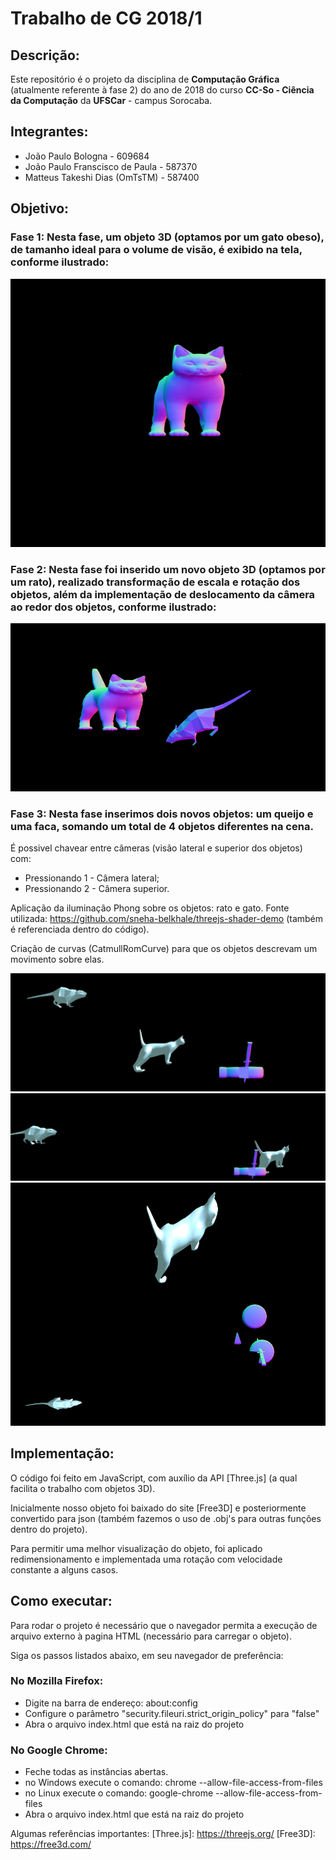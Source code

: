 # Trabalho de CG 2018/1

## Descrição:
Este repositório é o projeto da disciplina de **Computação Gráfica** (atualmente referente à fase 2) do ano de 2018 do curso **CC-So - Ciência da Computação** da **UFSCar** - campus Sorocaba.


## Integrantes:
- João Paulo Bologna - 609684
- João Paulo Franscisco de Paula - 587370
- Matteus Takeshi Dias (OmTsTM) - 587400


## Objetivo:
### Fase 1: Nesta fase, um objeto 3D (optamos por um gato obeso), de tamanho ideal para o volume de visão, é exibido na tela, conforme ilustrado:

![](fase1.png)

### Fase 2: Nesta fase foi inserido um novo objeto 3D (optamos por um rato), realizado transformação de escala e rotação dos objetos, além da implementação de deslocamento da câmera ao redor dos objetos, conforme ilustrado:

![](fase2.png)

### Fase 3: Nesta fase inserimos dois novos objetos: um queijo e uma faca, somando um total de 4 objetos diferentes na cena. 
É possivel chavear entre câmeras (visão lateral e superior dos objetos) com: 
* Pressionando 1 - Câmera lateral;
* Pressionando 2 - Câmera superior.

Aplicação da iluminação Phong sobre os objetos: rato e gato.
Fonte utilizada: https://github.com/sneha-belkhale/threejs-shader-demo (também é referenciada dentro do código).

Criação de curvas (CatmullRomCurve) para que os objetos descrevam um movimento sobre elas.

![](fase3.png)
![](fase3_2.png)
![](fase3_3.png)


## Implementação:
O código foi feito em JavaScript, com auxílio da API [Three.js] (a qual facilita o trabalho com objetos 3D).

Inicialmente nosso objeto foi baixado do site [Free3D] e posteriormente convertido para json (também fazemos o uso de .obj's para outras funções dentro do projeto).

Para permitir uma melhor visualização do objeto, foi aplicado redimensionamento e implementada uma rotação com velocidade constante a alguns casos.

## Como executar:
Para rodar o projeto é necessário que o navegador permita a execução de arquivo externo à pagina HTML (necessário para carregar o objeto).

Siga os passos listados abaixo, em seu navegador de preferência:

### No Mozilla Firefox:
- Digite na barra de endereço: about:config
- Configure o parâmetro "security.fileuri.strict_origin_policy" para "false"
- Abra o arquivo index.html que está na raiz do projeto

### No Google Chrome:
- Feche todas as instâncias abertas.
- no Windows execute o comando: chrome --allow-file-access-from-files
- no Linux execute o comando: google-chrome --allow-file-access-from-files
- Abra o arquivo index.html que está na raiz do projeto


Algumas referências importantes:
[Three.js]: <https://threejs.org/>
[Free3D]: <https://free3d.com/>
